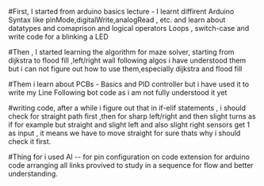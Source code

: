 #First, I started from arduino basics lecture - 
I learnt diffirent Arduino Syntax like pinMode,digitalWrite,analogRead , etc.
and learn about datatypes  and comaprison and logical operators
Loops , switch-case  and write code for a blinking a LED


#Then , I started learning the algorithm for maze solver, starting from dijkstra  to flood fill ,left/right wall following algos
i have understood them but i can not figure out how to use them,especially dijkstra and flood fill 

#Them i learn about PCBs - Basics and PID controller but i have used it to write my Line Following bot code
as i am not fully understood it yet

#writing code, after  a while i figure out that in if-elif statements ,
i should check for straight path first ,then for sharp left/right and then slight turns as 
if for example but straight and slight left and also slight right sensors get 1 as input , it means we have to move straight for sure
thats why i should check it first. 

#Thing for i used AI --
for pin configuration on code
extension for arduino code
arranging all links provived to study in a sequence for flow and better understanding.

